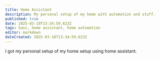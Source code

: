 ```yaml
---
title: Home Assistant
description: My personal setup of my home with automation and stuff.
published: true
date: 2025-03-10T13:34:59.623Z
tags: hass, home assistant, home automation
editor: markdown
dateCreated: 2025-03-10T13:34:59.623Z
---
```


I got my personal setup of my home setup using home assistant.